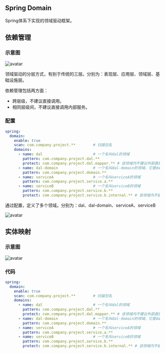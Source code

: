 ## Spring Domain

Spring体系下实现的领域驱动框架。

## 依赖管理

### 示意图

![avatar](https://gitee.com/digital-engine/spring-domain/raw/master/static/img/layer.png)

领域驱动的分层方式，有别于传统的三层。分别为：表现层、应用层、领域层、基础设施层。

依赖管理包括两方面：

- 跨层级，不建议直接调用。
- 相同层级间，不建议直接调用内部服务。

### 配置

```yaml
spring:
  domain:
    enable: true
    scan: com.company.project.**        # 扫描包名
    domains:
      - name: dal                       # 一个名叫dal的领域
        pattern: com.company.project.dal.**
        protect: com.company.project.dal.mapper.** # 该领域内不建议外部直接调用的服务
      - name: dal-domain                # 一个名叫dal-domain的领域，它是dal的子域
        pattern: com.company.project.domain.**
      - name: serviceA                  # 一个名叫serviceA的领域
        pattern: com.company.project.service.a.**
      - name: serviceB                  # 一个名叫serviceB的领域
        pattern: com.company.project.service.b.**
        protect: com.company.project.service.b.internal.** # 该领域内不建议外部直接调用的服务
```

通过配置，定义了多个领域。分别为：dal、dal-domain、serviceA、serviceB

![avatar](https://gitee.com/digital-engine/spring-domain/raw/master/static/img/divide.png)

## 实体映射

### 示意图

![avatar](https://gitee.com/digital-engine/spring-domain/raw/master/static/img/entity.png)

### 代码

```yaml
spring:
  domain:
    enable: true
    scan: com.company.project.**        # 扫描包名
    domains:
      - name: dal                       # 一个名叫dal的领域
        pattern: com.company.project.dal.**
        protect: com.company.project.dal.mapper.** # 该领域内不建议外部直接调用的服务
      - name: dal-domain                # 一个名叫dal-domain的领域，它是dal的子域
        pattern: com.company.project.domain.**
      - name: serviceA                  # 一个名叫serviceA的领域
        pattern: com.company.project.service.a.**
      - name: serviceB                  # 一个名叫serviceB的领域
        pattern: com.company.project.service.b.**
        protect: com.company.project.service.b.internal.** # 该领域内不建议外部直接调用的服务
```

